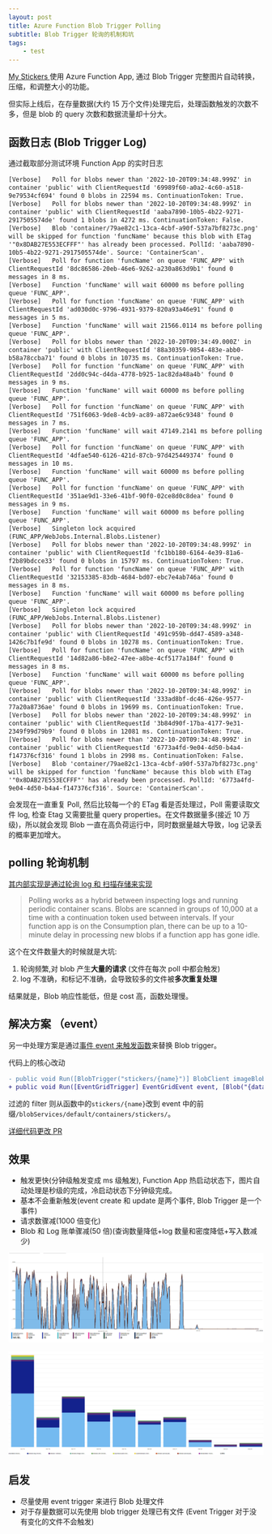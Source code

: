 ```yaml
---
layout: post
title: Azure Function Blob Trigger Polling
subtitle: Blob Trigger 轮询的机制和坑
tags:
    - test
---
```


[My Stickers ](https://github.com/NewFuture/custom-stickers-teams-extension/tree/main/image-functions) 使用 Azure Function App, 通过 Blob Trigger 完整图片自动转换，压缩，和调整大小的功能。

但实际上线后，在存量数据(大约 15 万个文件)处理完后，处理函数触发的次数不多，但是 blob 的 query 次数和数据流量却十分大。

## 函数日志 (Blob Trigger Log)

通过截取部分测试环境 Function App 的实时日志

```log
[Verbose]   Poll for blobs newer than '2022-10-20T09:34:48.999Z' in container 'public' with ClientRequestId '69989f60-a0a2-4c60-a518-9e79534cf694' found 0 blobs in 22594 ms. ContinuationToken: True.
[Verbose]   Poll for blobs newer than '2022-10-20T09:34:48.999Z' in container 'public' with ClientRequestId 'aaba7890-10b5-4b22-9271-2917505574de' found 1 blobs in 4272 ms. ContinuationToken: False.
[Verbose]   Blob 'container/79ae82c1-13ca-4cbf-a90f-537a7bf8273c.png' will be skipped for function 'funcName' because this blob with ETag '"0x8DAB27E553ECFFF"' has already been processed. PollId: 'aaba7890-10b5-4b22-9271-2917505574de'. Source: 'ContainerScan'.
[Verbose]   Poll for function 'funcName' on queue 'FUNC_APP' with ClientRequestId '8dc86586-20eb-46e6-9262-a230a863d9b1' found 0 messages in 8 ms.
[Verbose]   Function 'funcName' will wait 60000 ms before polling queue 'FUNC_APP'.
[Verbose]   Poll for function 'funcName' on queue 'FUNC_APP' with ClientRequestId 'ad030d0c-9796-4931-9379-820a93a46e91' found 0 messages in 5 ms.
[Verbose]   Function 'funcName' will wait 21566.0114 ms before polling queue 'FUNC_APP'.
[Verbose]   Poll for blobs newer than '2022-10-20T09:34:49.000Z' in container 'public' with ClientRequestId '88a30359-9854-483e-abb0-b58a78ccba71' found 0 blobs in 10735 ms. ContinuationToken: True.
[Verbose]   Poll for function 'funcName' on queue 'FUNC_APP' with ClientRequestId '2dd0c94c-d4da-4778-b925-1ac82da48a4b' found 0 messages in 9 ms.
[Verbose]   Function 'funcName' will wait 60000 ms before polling queue 'FUNC_APP'.
[Verbose]   Poll for function 'funcName' on queue 'FUNC_APP' with ClientRequestId '751f6063-9de8-4cb9-ac89-a872ae6c9348' found 0 messages in 7 ms.
[Verbose]   Function 'funcName' will wait 47149.2141 ms before polling queue 'FUNC_APP'.
[Verbose]   Poll for function 'funcName' on queue 'FUNC_APP' with ClientRequestId '4dfae540-6126-421d-87cb-97d425449374' found 0 messages in 10 ms.
[Verbose]   Function 'funcName' will wait 60000 ms before polling queue 'FUNC_APP'.
[Verbose]   Poll for function 'funcName' on queue 'FUNC_APP' with ClientRequestId '351ae9d1-33e6-41bf-90f0-02ce8d0c8dea' found 0 messages in 9 ms.
[Verbose]   Function 'funcName' will wait 60000 ms before polling queue 'FUNC_APP'.
[Verbose]   Singleton lock acquired (FUNC_APP/WebJobs.Internal.Blobs.Listener)
[Verbose]   Poll for blobs newer than '2022-10-20T09:34:48.999Z' in container 'public' with ClientRequestId 'fc1bb180-6164-4e39-81a6-f2b89bdcce33' found 0 blobs in 15797 ms. ContinuationToken: True.
[Verbose]   Poll for function 'funcName' on queue 'FUNC_APP' with ClientRequestId '32153385-83db-4684-bd07-ebc7e4ab746a' found 0 messages in 8 ms.
[Verbose]   Function 'funcName' will wait 60000 ms before polling queue 'FUNC_APP'.
[Verbose]   Singleton lock acquired (FUNC_APP/WebJobs.Internal.Blobs.Listener)
[Verbose]   Poll for blobs newer than '2022-10-20T09:34:48.999Z' in container 'public' with ClientRequestId '491c959b-dd47-4589-a348-1426c7b1fe9d' found 0 blobs in 10278 ms. ContinuationToken: True.
[Verbose]   Poll for function 'funcName' on queue 'FUNC_APP' with ClientRequestId '14d82a86-b8e2-47ee-a8be-4cf5177a184f' found 0 messages in 8 ms.
[Verbose]   Function 'funcName' will wait 60000 ms before polling queue 'FUNC_APP'.
[Verbose]   Poll for blobs newer than '2022-10-20T09:34:48.999Z' in container 'public' with ClientRequestId '333ad8bf-dc46-426e-9577-77a20a8736ae' found 0 blobs in 19699 ms. ContinuationToken: True.
[Verbose]   Poll for blobs newer than '2022-10-20T09:34:48.999Z' in container 'public' with ClientRequestId '3b84d90f-17ba-4177-9e31-2349f99d79b9' found 0 blobs in 12081 ms. ContinuationToken: True.
[Verbose]   Poll for blobs newer than '2022-10-20T09:34:48.999Z' in container 'public' with ClientRequestId '6773a4fd-9e04-4d50-b4a4-f147376cf316' found 1 blobs in 2998 ms. ContinuationToken: False.
[Verbose]   Blob 'container/79ae82c1-13ca-4cbf-a90f-537a7bf8273c.png' will be skipped for function 'funcName' because this blob with ETag '"0x8DAB27E553ECFFF"' has already been processed. PollId: '6773a4fd-9e04-4d50-b4a4-f147376cf316'. Source: 'ContainerScan'.
```

会发现在一直重复 Poll, 然后比较每一个的 ETag 看是否处理过，Poll 需要读取文件 log, 检查 Etag 又需要批量 query properties。在文件数据量多(接近 10 万级)，所以就会发现 Blob 一直在高负荷运行中，同时数据量越大导致，log 记录丢的概率更加增大。

## polling 轮询机制

[其内部实现是通过轮询 log 和 扫描存储来实现](https://learn.microsoft.com/en-us/azure/azure-functions/functions-bindings-storage-blob-trigger?tabs=in-process%2Cextensionv5&pivots=programming-language-csharp#polling-and-latency)

> Polling works as a hybrid between inspecting logs and running periodic container scans. Blobs are scanned in groups of 10,000 at a time with a continuation token used between intervals. If your function app is on the Consumption plan, there can be up to a 10-minute delay in processing new blobs if a function app has gone idle.

这个在文件数量大的时候就是大坑:

1. 轮询频繁,对 blob 产生**大量的请求** (文件在每次 poll 中都会触发)
2. log 不准确，和标记不准确，会导致较多的文件被**多次重复处理**

结果就是，Blob 响应性能低，但是 cost 高，函数处理慢。

## 解决方案 （event）

另一中处理方案是通过[事件 event 来触发函数](https://learn.microsoft.com/en-us/azure/storage/blobs/storage-blob-event-overview#filtering-events)来替换 Blob trigger。

代码上的核心改动

```diff
- public void Run([BlobTrigger("stickers/{name}")] BlobClient imageBlobClient, ILogger log)
+ public void Run([EventGridTrigger] EventGridEvent event, [Blob("{data.url}", FileAccess.ReadWrite)] BlobClient imageBlobClient ILogger logger )
```

过滤的 filter 则从函数中的`stickers/{name}`改到 event 中的前缀`/blobServices/default/containers/stickers/`。

[详细代码更改 PR](https://github.com/NewFuture/custom-stickers-teams-extension/pull/280/files)

## 效果

-   触发更快(分钟级触发变成 ms 级触发), Function App 热启动状态下，图片自动处理是秒级的完成，冷启动状态下分钟级完成。
-   基本不会重新触发(event create 和 update 是两个事件, Blob Trigger 是一个事件)
-   请求数骤减(1000 倍变化)
-   Blob 和 Log 账单骤减(50 倍)(查询数量降低+log 数量和密度降低+写入数减少)

![query count](/assets/img/azure-blob-trigger-polling/query-count.png)

![cost count](/assets/img/azure-blob-trigger-polling/coast-count.png)

## 启发

-   尽量使用 event trigger 来进行 Blob 处理文件
-   对于存量数据可以先使用 blob trigger 处理已有文件 (Event Trigger 对于没有变化的文件不会触发)
